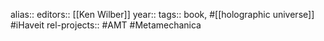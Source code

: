 alias::
editors:: [[Ken Wilber]]
year::
tags:: book, #[[holographic universe]] #iHaveit
rel-projects:: #AMT #Metamechanica
